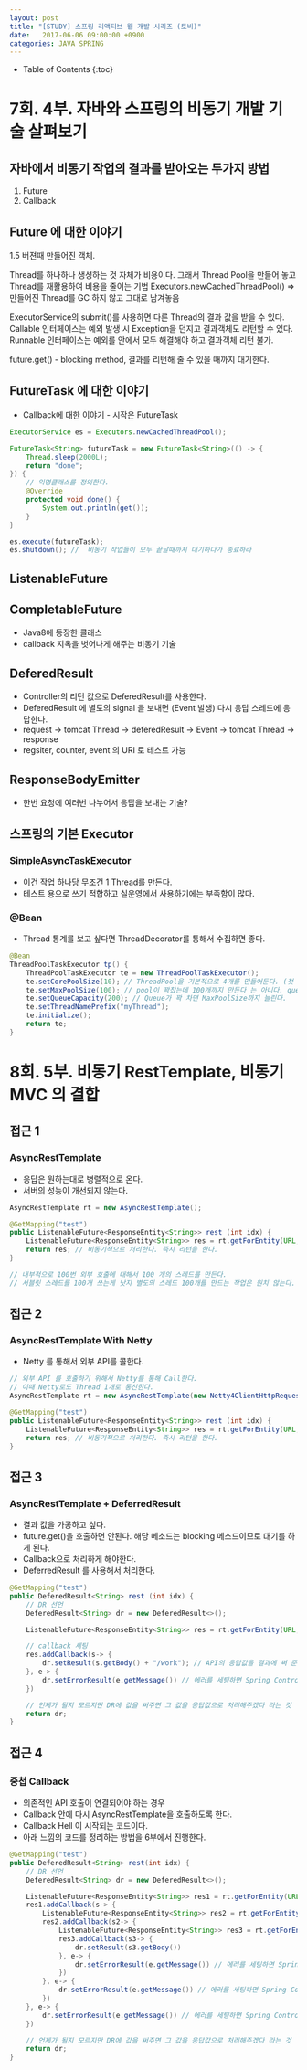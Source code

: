 ```yaml
---
layout: post
title: "[STUDY] 스프링 리액티브 웹 개발 시리즈 (토비)"
date:   2017-06-06 09:00:00 +0900
categories: JAVA SPRING
---
```


* Table of Contents
{:toc}

# 7회. 4부. 자바와 스프링의 비동기 개발 기술 살펴보기

## 자바에서 비동기 작업의 결과를 받아오는 두가지 방법
1. Future
2. Callback

## Future 에 대한 이야기
1.5 버젼때 만들어진 객체.

Thread를 하나하나 생성하는 것 자체가 비용이다. 
그래서 Thread Pool을 만들어 놓고 Thread를 재활용하여 비용을 줄이는 기법
Executors.newCachedThreadPool() => 만들어진 Thread를 GC 하지 않고 그대로 남겨놓음

ExecutorService의 submit()를 사용하면 다른 Thread의 결과 값을 받을 수 있다.
Callable 인터페이스는 예외 발생 시 Exception을 던지고 결과객체도 리턴할 수 있다.
Runnable 인터페이스는 예외를 안에서 모두 해결해야 하고 결과객체 리턴 불가.

future.get() - blocking method, 결과를 리턴해 줄 수 있을 때까지 대기한다.

## FutureTask 에 대한 이야기
 - Callback에 대한 이야기 - 시작은 FutureTask

~~~java
ExecutorService es = Executors.newCachedThreadPool();

FutureTask<String> futureTask = new FutureTask<String>(() -> {
    Thread.sleep(2000L);
    return "done";
}) {
    // 익명클래스를 정의한다.
    @Override
    protected void done() {
        System.out.println(get());
    }
}

es.execute(futureTask);
es.shutdown(); //  비동기 작업들이 모두 끝날때까지 대기하다가 종료하라
~~~

## ListenableFuture

## CompletableFuture
 - Java8에 등장한 클래스
 - callback 지옥을 벗어나게 해주는 비동기 기술

## DeferedResult
 - Controller의 리턴 값으로 DeferedResult를 사용한다.
 - DeferedResult 에 별도의 signal 을 보내면 (Event 발생) 다시 응답 스레드에 응답한다.
 - request -> tomcat Thread -> deferedResult -> Event -> tomcat Thread -> response
 - regsiter, counter, event 의 URI 로 테스트 가능

## ResponseBodyEmitter
 - 한번 요청에 여러번 나누어서 응답을 보내는 기술?

## 스프링의 기본 Executor

### SimpleAsyncTaskExecutor
 - 이건 작업 하나당 무조건 1 Thread를 만든다.
 - 테스트 용으로 쓰기 적합하고 실운영에서 사용하기에는 부족함이 많다.

### @Bean
 - Thread 통계를 보고 싶다면 ThreadDecorator를 통해서 수집하면 좋다.
~~~java
@Bean
ThreadPoolTaskExecutor tp() {
    ThreadPoolTaskExecutor te = new ThreadPoolTaskExecutor();
    te.setCorePoolSize(10); // ThreadPool을 기본적으로 4개를 만들어둔다. (첫 요청 시점에)
    te.setMaxPoolSize(100); // pool이 꽉찼는데 100개까지 만든다 는 아니다. queue만큼 차면 늘리는 개념이다.
    te.setQueueCapacity(200); // Queue가 꽉 차면 MaxPoolSize까지 늘린다. 
    te.setThreadNamePrefix("myThread");
    te.initialize();
    return te;
}
~~~

# 8회. 5부. 비동기 RestTemplate, 비동기 MVC 의 결합

## 접근 1

### AsyncRestTemplate
 - 응답은 원하는대로 병렬적으로 온다.
 - 서버의 성능이 개선되지 않는다.

~~~java
AsyncRestTemplate rt = new AsyncRestTemplate();

@GetMapping("test")
public ListenableFuture<ResponseEntity<String>> rest (int idx) {
    ListenableFuture<ResponseEntity<String>> res = rt.getForEntity(URL, String.class, "hello");
    return res; // 비동기적으로 처리한다. 즉시 리턴을 한다.
}

// 내부적으로 100번 외부 호출에 대해서 100 개의 스레드를 만든다.
// 서블릿 스레드를 100개 쓰는게 낫지 별도의 스레드 100개를 만드는 작업은 원치 않는다.
~~~

## 접근 2
### AsyncRestTemplate With Netty
 - Netty 를 통해서 외부 API를 콜한다.

~~~java
// 외부 API 를 호출하기 위해서 Netty를 통해 Call한다.
// 이때 Netty로도 Thread 1개로 통신한다.
AsyncRestTemplate rt = new AsyncRestTemplate(new Netty4ClientHttpRequestFactory(new NioEventLoopGroup(1)));

@GetMapping("test")
public ListenableFuture<ResponseEntity<String>> rest (int idx) {
    ListenableFuture<ResponseEntity<String>> res = rt.getForEntity(URL, String.class, "hello");
    return res; // 비동기적으로 처리한다. 즉시 리턴을 한다.
}
~~~

## 접근 3

### AsyncRestTemplate + DeferredResult
 - 결과 값을 가공하고 싶다.
 - future.get()을 호출하면 안된다. 해당 메소드는 blocking 메소드이므로 대기를 하게 된다.
 - Callback으로 처리하게 해야한다.
 - DeferredResult 를 사용해서 처리한다.

~~~java
@GetMapping("test")
public DeferedResult<String> rest (int idx) {
    // DR 선언
    DeferedResult<String> dr = new DeferedResult<>();

    ListenableFuture<ResponseEntity<String>> res = rt.getForEntity(URL, String.class, "hello");

    // callback 세팅
    res.addCallback(s-> {
        dr.setResult(s.getBody() + "/work"); // API의 응답값을 결과에 써 준다.
    }, e-> {
        dr.setErrorResult(e.getMessage()) // 에러를 세팅하면 Spring Controller가 처리한다.
    })

    // 언제가 될지 모르지만 DR에 값을 써주면 그 값을 응답값으로 처리해주겠다 라는 것
    return dr;
}
~~~

## 접근 4

### 중첩 Callback 
 - 의존적인 API 호출이 연결되어야 하는 경우
 - Callback 안에 다시 AsyncRestTemplate을 호출하도록 한다.
 - Callback Hell 이 시작되는 코드이다.
 - 아래 느낌의 코드를 정리하는 방법을 6부에서 진행한다.

~~~java
@GetMapping("test")
public DeferedResult<String> rest(int idx) {
    // DR 선언
    DeferedResult<String> dr = new DeferedResult<>();

    ListenableFuture<ResponseEntity<String>> res1 = rt.getForEntity(URL, String.class, "hello");
    res1.addCallback(s-> {
        ListenableFuture<ResponseEntity<String>> res2 = rt.getForEntity(URL2, String.class, "hello");
        res2.addCallback(s2-> {
            ListenableFuture<ResponseEntity<String>> res3 = rt.getForEntity(URL3, String.class, "hello");
            res3.addCallback(s3-> {
                dr.setResult(s3.getBody())
            }, e-> {
                dr.setErrorResult(e.getMessage()) // 에러를 세팅하면 Spring Controller가 처리한다.
            })
        }, e-> {
            dr.setErrorResult(e.getMessage()) // 에러를 세팅하면 Spring Controller가 처리한다.
        })
    }, e-> {
        dr.setErrorResult(e.getMessage()) // 에러를 세팅하면 Spring Controller가 처리한다.
    })

    // 언제가 될지 모르지만 DR에 값을 써주면 그 값을 응답값으로 처리해주겠다 라는 것
    return dr;
}
~~~ 